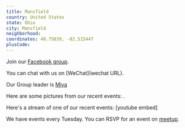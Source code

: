 ```yaml
---
title: Mansfield
country: United States
state: Ohio
city: Mansfield
neighborhood: 
coordinates: 40.75839, -82.515447
plusCode:
---
```

Join our [Facebook group](https://www.facebook.com/groups/free.code.camp.mansfieldoh).

You can chat with us on [WeChat](wechat URL).

Our Group leader is [Miya](freecodecamp.org/miya)

Here are some pictures from our recent events:
![]().

Here's a stream of one of our recent events:
[youtube embed]

We have events every Tuesday. You can RSVP for an event on [meetup](meetupurl).
